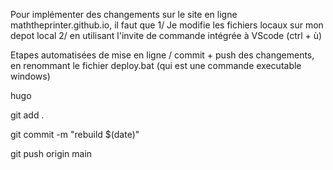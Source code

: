 Pour implémenter des changements sur le site en ligne maththeprinter.github.io, il faut que 
1/ Je modifie les fichiers locaux sur mon depot local
2/ en utilisant l'invite de commande intégrée à VScode (ctrl + ù)


Etapes automatisées de mise en ligne / commit + push des changements, en renommant le fichier deploy.bat (qui est une commande executable windows)

hugo

git add .

git commit -m "rebuild $(date)"

git push origin main